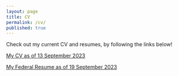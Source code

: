 ```yaml
---
layout: page
title: CV
permalink: /cv/
published: true
---
```

Check out my current CV and resumes, by following the links below!

<a title="Sheldon_Waugh_s_CV.pdf" href="https://waughr.us/images/Sheldon_Waugh_s_CV_13_SEP_2023.pdf">My CV as of 13 September 2023</a>

<a title="20210422_VOH_FederalResume_SGW.pdf" href="https://waughr.us/images/20230919_FederalResume_SGW.pdf">My Federal Resume as of 19 September 2023</a>
